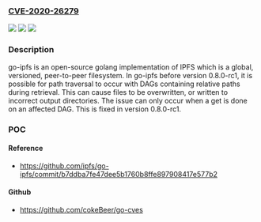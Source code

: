 ### [CVE-2020-26279](https://cve.mitre.org/cgi-bin/cvename.cgi?name=CVE-2020-26279)
![](https://img.shields.io/static/v1?label=Product&message=go-ipfs&color=blue)
![](https://img.shields.io/static/v1?label=Version&message=n%2Fa&color=blue)
![](https://img.shields.io/static/v1?label=Vulnerability&message=CWE-22%20Improper%20Limitation%20of%20a%20Pathname%20to%20a%20Restricted%20Directory%20('Path%20Traversal')&color=brighgreen)

### Description

go-ipfs is an open-source golang implementation of IPFS which is a global, versioned, peer-to-peer filesystem. In go-ipfs before version 0.8.0-rc1, it is possible for path traversal to occur with DAGs containing relative paths during retrieval. This can cause files to be overwritten, or written to incorrect output directories. The issue can only occur when a get is done on an affected DAG. This is fixed in version 0.8.0-rc1.

### POC

#### Reference
- https://github.com/ipfs/go-ipfs/commit/b7ddba7fe47dee5b1760b8ffe897908417e577b2

#### Github
- https://github.com/cokeBeer/go-cves

